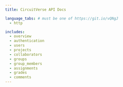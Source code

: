 ```yaml
---
title: CircuitVerse API Docs

language_tabs: # must be one of https://git.io/vQNgJ
  - http

includes:
  - overview
  - authentication
  - users
  - projects
  - collaborators
  - groups
  - group_members
  - assignments
  - grades
  - comments
---
```

